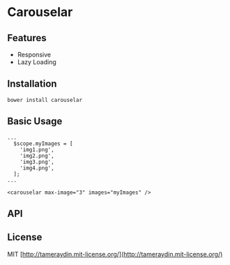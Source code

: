 # Carouselar

## Features

- Responsive
- Lazy Loading

## Installation

``bower install carouselar``

## Basic Usage

```
...
  $scope.myImages = [
    'img1.png',
    'img2.png',
    'img3.png',
    'img4.png',
  ];
...
```

```
<carouselar max-image="3" images="myImages" />
```

## API

## License

MIT [http://tameraydin.mit-license.org/](http://tameraydin.mit-license.org/)
